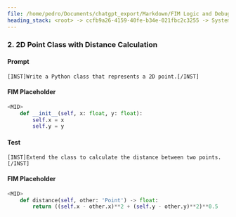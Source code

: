 ```yaml
---
file: /home/pedro/Documents/chatgpt_export/Markdown/FIM Logic and Debugging.md
heading_stack: <root> -> ccfb9a26-4159-40fe-b34e-021fbc2c3255 -> System -> ec3e3103-d827-4adc-88e3-b58200f32ea1 -> System -> aaa24904-7ec6-4e44-875c-31e21b7e874c -> User -> 3e42be5a-97b3-4ca4-9124-2ca3d4c32e56 -> Assistant -> aaa28121-a13e-461d-b618-50b1d0782f06 -> User -> 4e857123-36b1-4338-93ea-5120e13173e6 -> Assistant -> 758a5e3b-4420-4a7f-a358-2a439ec0d249 -> Tool -> db910fdc-c297-4dca-89b9-6f372fef740f -> Assistant -> 1. Recursive Factorial Function -> Prompt -> FIM Placeholder -> Test -> FIM Placeholder -> 2. 2D Point Class with Distance Calculation
---
```

### 2. 2D Point Class with Distance Calculation
#### Prompt
```plaintext
[INST]Write a Python class that represents a 2D point.[/INST]
```
#### FIM Placeholder
```python
<MID>
    def __init__(self, x: float, y: float):
        self.x = x
        self.y = y
```
#### Test
```plaintext
[INST]Extend the class to calculate the distance between two points.[/INST]
```
#### FIM Placeholder
```python
<MID>
    def distance(self, other: 'Point') -> float:
        return ((self.x - other.x)**2 + (self.y - other.y)**2)**0.5
```

